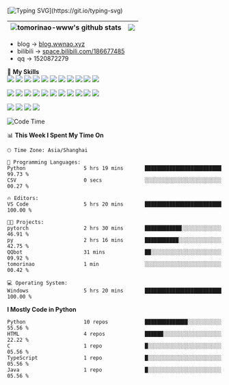 [![Typing SVG](https://readme-typing-svg.herokuapp.com?size=25&duration=2500&color=blue&vCenter=true&width=400&height=40&lines=Hi!I'm+tomorinao-www;I+like+ACG++~~~~~~)](https://git.io/typing-svg)

| <img src="https://github-readme-stats.vercel.app/api?username=tomorinao-www&show_icons=true&include_all_commits=true&hide_border=true&theme=tokyonight" alt="tomorinao-www's github stats" /> | <img src="https://github-readme-stats.vercel.app/api/top-langs/?username=tomorinao-www&layout=compact&hide_border=true&theme=tokyonight" /> |
| ------------------------------------------------------------------------------------------------------------------------------------------------------------------------------ | ----------------------------------------------------------------------------------------------------------------------------------- |

- blog -> [blog.wwnao.xyz](https://blog.wwnao.xyz)
- bilibili -> [space.bilibili.com/186677485](https://space.bilibili.com/186677485)
- qq -> 1520872279

🌟 **My Skills**  
![](https://img.shields.io/badge/-Python-3e74a2?style=&logo=Python&logoColor=fff)
![](https://img.shields.io/badge/-pypi-3775A9?style=&logo=pypi&logoColor=fff)
![](https://img.shields.io/badge/-FastAPI-009688?style=&logo=FastAPI&logoColor=fff)
![](https://img.shields.io/badge/-renpy-FF7F7F?style=&logo=renpy&logoColor=fff)
![](https://img.shields.io/badge/-JavaScript-F7DF1E?style=&logo=JavaScript&logoColor=fff)
![](https://img.shields.io/badge/-TypeScript-3178C6?style=&logo=TypeScript&logoColor=fff)
![](https://img.shields.io/badge/-wxapp-47A248?style=&logo=JavaScript&logoColor=fff)
![](https://img.shields.io/badge/-Vue-4fc08d?style=&logo=Vue.js&logoColor=fff)
![](https://img.shields.io/badge/-Node.js-47A248?style=&logo=Node.js&logoColor=fff)
![](https://img.shields.io/badge/-C%23-000000?style=&logo=sharp&logoColor=fff)
![](https://img.shields.io/badge/-Unity-000000?style=&logo=Unity&logoColor=fff)

![](https://img.shields.io/badge/-GitHub%20Actions-2088FF?style=&logo=GitHubActions&logoColor=fff)
![](https://img.shields.io/badge/-Linux-000000?style=&logo=Linux&logoColor=fff)
![](https://img.shields.io/badge/-Docker-2496ED?style=&logo=Docker&logoColor=fff)
![](https://img.shields.io/badge/-kubernetes-326CE5?style=&logo=kubernetes&logoColor=fff)
![](https://img.shields.io/badge/-Redis-DC382D?style=&logo=Redis&logoColor=fff)
![](https://img.shields.io/badge/-MySQL-2496ED?style=&logo=MySQL&logoColor=fff)
![](https://img.shields.io/badge/-PostgreSQL-4169E1?style=&logo=PostgreSQL&logoColor=fff)
![](https://img.shields.io/badge/-MongoDB-47A248?style=&logo=MongoDB&logoColor=fff)
![](https://img.shields.io/badge/-SQLite-003B57?style=&logo=SQLite&logoColor=fff)
![](https://img.shields.io/badge/-elasticsearch-005571?style=&logo=elasticsearch&logoColor=fff)
![](https://img.shields.io/badge/-rabbitmq-FF6600?style=&logo=rabbitmq&logoColor=fff)

![](https://img.shields.io/badge/-Java-666?style=&logo=Java&logoColor=fff)
![](https://img.shields.io/badge/-Spring-6DB33F?style=&logo=Spring&logoColor=fff)
![](https://img.shields.io/badge/-SpringBoot-6DB33F?style=&logo=SpringBoot&logoColor=fff)
![](https://img.shields.io/badge/-SpringCloud-6DB33F?style=&logo=Spring&logoColor=fff)

<!-- ![Code Time](http://img.shields.io/badge/CodeTime-666hrs%20666mins-blue) -->

<!--START_SECTION:waka-->
![Code Time](http://img.shields.io/badge/Code%20Time-269%20hrs%2028%20mins-blue)

📊 **This Week I Spent My Time On** 

```text
🕑︎ Time Zone: Asia/Shanghai

💬 Programming Languages: 
Python                   5 hrs 19 mins       █████████████████████████   99.73 % 
CSV                      0 secs              ░░░░░░░░░░░░░░░░░░░░░░░░░   00.27 % 

🔥 Editors: 
VS Code                  5 hrs 20 mins       █████████████████████████   100.00 % 

🐱‍💻 Projects: 
pytorch                  2 hrs 30 mins       ████████████░░░░░░░░░░░░░   46.91 % 
py                       2 hrs 16 mins       ███████████░░░░░░░░░░░░░░   42.75 % 
QQbot                    31 mins             ██░░░░░░░░░░░░░░░░░░░░░░░   09.92 % 
tomorinao                1 min               ░░░░░░░░░░░░░░░░░░░░░░░░░   00.42 % 

💻 Operating System: 
Windows                  5 hrs 20 mins       █████████████████████████   100.00 % 
```

**I Mostly Code in Python** 

```text
Python                   10 repos            ██████████████░░░░░░░░░░░   55.56 % 
HTML                     4 repos             ██████░░░░░░░░░░░░░░░░░░░   22.22 % 
C                        1 repo              █░░░░░░░░░░░░░░░░░░░░░░░░   05.56 % 
TypeScript               1 repo              █░░░░░░░░░░░░░░░░░░░░░░░░   05.56 % 
Java                     1 repo              █░░░░░░░░░░░░░░░░░░░░░░░░   05.56 % 
```




<!--END_SECTION:waka-->
